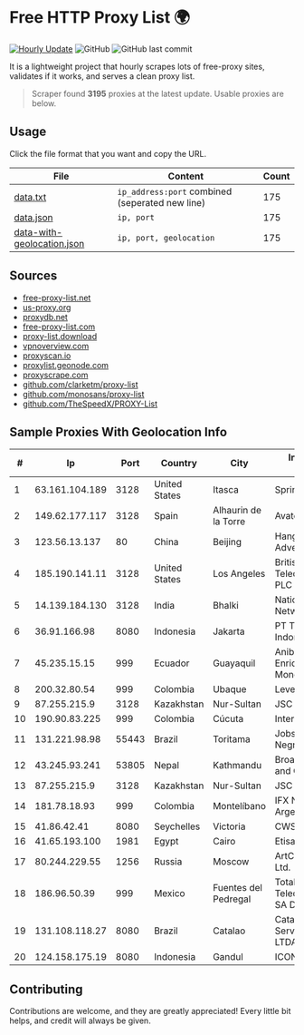 
# Free HTTP Proxy List 🌍

[![Hourly Update](https://github.com/mertguvencli/http-proxy-list/actions/workflows/main.yml/badge.svg?branch=main)](https://github.com/mertguvencli/http-proxy-list/actions/workflows/main.yml)
![GitHub](https://img.shields.io/github/license/mertguvencli/http-proxy-list)
![GitHub last commit](https://img.shields.io/github/last-commit/mertguvencli/http-proxy-list)

It is a lightweight project that hourly scrapes lots of free-proxy sites, validates if it works, and serves a clean proxy list.


> Scraper found **3195** proxies at the latest update. Usable proxies are below.

## Usage

Click the file format that you want and copy the URL.


|File|Content|Count|
|----|-------|-----|
|[data.txt](https://raw.githubusercontent.com/mertguvencli/http-proxy-list/main/proxy-list/data.txt)|`ip_address:port` combined (seperated new line)|175|
|[data.json](https://raw.githubusercontent.com/mertguvencli/http-proxy-list/main/proxy-list/data.json)|`ip, port`|175|
|[data-with-geolocation.json](https://raw.githubusercontent.com/mertguvencli/http-proxy-list/main/proxy-list/data-with-geolocation.json)|`ip, port, geolocation`|175|

## Sources

* [free-proxy-list.net](https://free-proxy-list.net)
* [us-proxy.org](https://www.us-proxy.org)
* [proxydb.net](http://proxydb.net)
* [free-proxy-list.com](https://free-proxy-list.com/?page=&port=&type%5B%5D=http&type%5B%5D=https&up_time=0&search=Search)
* [proxy-list.download](https://www.proxy-list.download/HTTP)
* [vpnoverview.com](https://vpnoverview.com/privacy/anonymous-browsing/free-proxy-servers)
* [proxyscan.io](https://www.proxyscan.io)
* [proxylist.geonode.com](https://proxylist.geonode.com/api/proxy-list?limit=300&page=1&sort_by=lastChecked&sort_type=desc&protocols=http,https)
* [proxyscrape.com](https://api.proxyscrape.com/v2/?request=displayproxies&protocol=http&timeout=10000&country=all&ssl=all&anonymity=all)
* [github.com/clarketm/proxy-list](https://raw.githubusercontent.com/clarketm/proxy-list/master/proxy-list-raw.txt)
* [github.com/monosans/proxy-list](https://raw.githubusercontent.com/monosans/proxy-list/main/proxies/http.txt)
* [github.com/TheSpeedX/PROXY-List](https://raw.githubusercontent.com/TheSpeedX/PROXY-List/master/http.txt)


## Sample Proxies With Geolocation Info

|#|Ip|Port|Country|City|Internet Service Provider|
|-|--|----|-------|----|-------------------------|
|1|63.161.104.189|3128|United States|Itasca|Sprint|
|2|149.62.177.117|3128|Spain|Alhaurin de la Torre|Avatel Telecom|
|3|123.56.13.137|80|China|Beijing|Hangzhou Alibaba Advertising Co|
|4|185.190.141.11|3128|United States|Los Angeles|British Telecommunications PLC|
|5|14.139.184.130|3128|India|Bhalki|National Knowledge Network|
|6|36.91.166.98|8080|Indonesia|Jakarta|PT Telekomunikasi Indonesia|
|7|45.235.15.15|999|Ecuador|Guayaquil|Anibal Humberto Enriquez Moncayo(Comunicate)|
|8|200.32.80.54|999|Colombia|Ubaque|Level 3 Colombia S.A|
|9|87.255.215.9|3128|Kazakhstan|Nur-Sultan|JSC Transtelecom|
|10|190.90.83.225|999|Colombia|Cúcuta|Internexa S.a. E.S.P|
|11|131.221.98.98|55443|Brazil|Toritama|Jobson Luis Melo de Negreiros ME|
|12|43.245.93.241|53805|Nepal|Kathmandu|BroadLink Networks and Communications|
|13|87.255.215.9|3128|Kazakhstan|Nur-Sultan|JSC Transtelecom|
|14|181.78.18.93|999|Colombia|Montelíbano|IFX Networks Argentina S.R.L|
|15|41.86.42.41|8080|Seychelles|Victoria|CWS DIB BUNDLE|
|16|41.65.193.100|1981|Egypt|Cairo|Etisalat Misr|
|17|80.244.229.55|1256|Russia|Moscow|ArtCommunications Ltd.|
|18|186.96.50.39|999|Mexico|Fuentes del Pedregal|Total Play Telecomunicaciones SA De CV|
|19|131.108.118.27|8080|Brazil|Catalao|Catalão Bandnet Serviços Multimídia LTDA - ME|
|20|124.158.175.19|8080|Indonesia|Gandul|ICON+|



## Contributing

Contributions are welcome, and they are greatly appreciated! Every
little bit helps, and credit will always be given.

